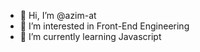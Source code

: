- 👋 Hi, I’m @azim-at
- 👀 I’m interested in Front-End Engineering
- 🌱 I’m currently learning Javascript

<!---
azim-at/azim-at is a ✨ special ✨ repository because its `README.md` (this file) appears on your GitHub profile.
You can click the Preview link to take a look at your changes.
--->
